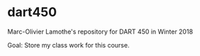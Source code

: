 # dart450
Marc-Olivier Lamothe's repository for DART 450 in Winter 2018

Goal:
Store my class work for this course.
